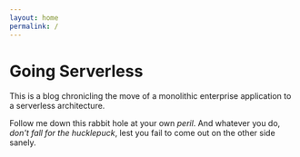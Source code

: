 ```yaml
---
layout: home
permalink: /
---
```


# Going Serverless

This is a blog chronicling the move of a monolithic enterprise application 
to a serverless architecture.

Follow me down this rabbit hole at your own *peril*. 
And whatever you do, *don't fall for the hucklepuck*, 
lest you fail to come out on the other side sanely.
